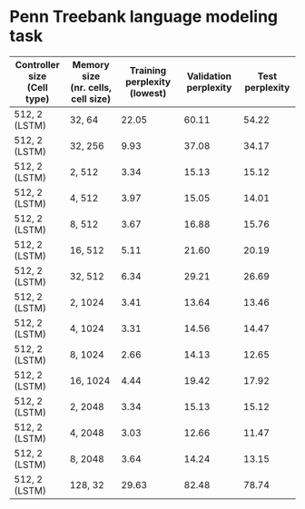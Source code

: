 
# Penn Treebank language modeling task

| Controller size <br> (Cell type) | Memory size <br> (nr. cells,  cell size) | Training perplexity (lowest) | Validation perplexity | Test perplexity |
|---|---|---|---|---|
| 512,  2 (LSTM) | 32,  64 | 22.05 | 60.11 | 54.22 |
| 512,  2 (LSTM) | 32,  256 | 9.93 | 37.08 | 34.17 |
| 512,  2 (LSTM) | 2,  512 | 3.34 | 15.13 | 15.12 |
| 512,  2 (LSTM) | 4,  512 | 3.97 | 15.05 | 14.01 |
| 512,  2 (LSTM) | 8,  512 | 3.67 | 16.88 | 15.76 |
| 512,  2 (LSTM) | 16,  512 | 5.11 | 21.60 | 20.19 |
| 512,  2 (LSTM) | 32,  512 | 6.34 | 29.21 | 26.69 |
| 512,  2 (LSTM) | 2,  1024 | 3.41 | 13.64 | 13.46 |
| 512,  2 (LSTM) | 4,  1024 | 3.31 | 14.56 | 14.47 |
| 512,  2 (LSTM) | 8,  1024 | 2.66 | 14.13 | 12.65 |
| 512,  2 (LSTM) | 16,  1024 | 4.44 | 19.42 | 17.92 |
| 512,  2 (LSTM) | 2,  2048 | 3.34 | 15.13 | 15.12 |
| 512,  2 (LSTM) | 4,  2048 | 3.03 | 12.66 | 11.47 |
| 512,  2 (LSTM) | 8,  2048 | 3.64 | 14.24 | 13.15 |
| 512,  2 (LSTM) | 128,  32 | 29.63 | 82.48 | 78.74 |



